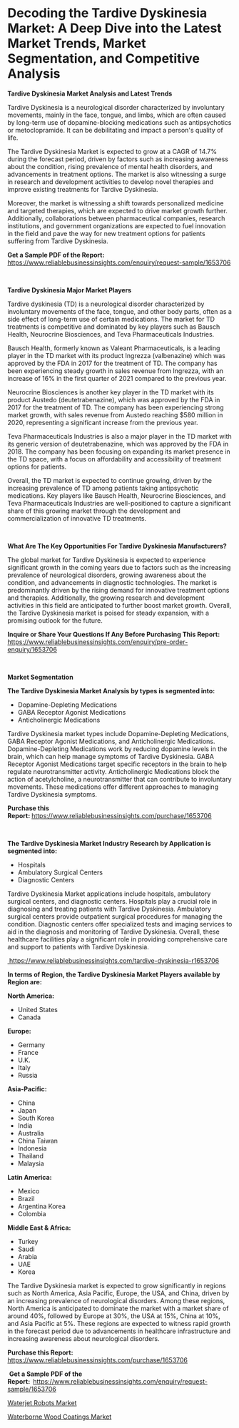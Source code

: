 <p><h1>Decoding the Tardive Dyskinesia Market: A Deep Dive into the Latest Market Trends, Market Segmentation, and Competitive Analysis</h1></p><p><strong>Tardive Dyskinesia Market Analysis and Latest Trends</strong></p>
<p><p>Tardive Dyskinesia is a neurological disorder characterized by involuntary movements, mainly in the face, tongue, and limbs, which are often caused by long-term use of dopamine-blocking medications such as antipsychotics or metoclopramide. It can be debilitating and impact a person's quality of life.</p><p>The Tardive Dyskinesia Market is expected to grow at a CAGR of 14.7% during the forecast period, driven by factors such as increasing awareness about the condition, rising prevalence of mental health disorders, and advancements in treatment options. The market is also witnessing a surge in research and development activities to develop novel therapies and improve existing treatments for Tardive Dyskinesia.</p><p>Moreover, the market is witnessing a shift towards personalized medicine and targeted therapies, which are expected to drive market growth further. Additionally, collaborations between pharmaceutical companies, research institutions, and government organizations are expected to fuel innovation in the field and pave the way for new treatment options for patients suffering from Tardive Dyskinesia.</p></p>
<p><strong>Get a Sample PDF of the Report:&nbsp;</strong> <a href="https://www.reliablebusinessinsights.com/enquiry/request-sample/1653706">https://www.reliablebusinessinsights.com/enquiry/request-sample/1653706</a></p>
<p>&nbsp;</p>
<p><strong>Tardive Dyskinesia Major Market Players</strong></p>
<p><p>Tardive dyskinesia (TD) is a neurological disorder characterized by involuntary movements of the face, tongue, and other body parts, often as a side effect of long-term use of certain medications. The market for TD treatments is competitive and dominated by key players such as Bausch Health, Neurocrine Biosciences, and Teva Pharmaceuticals Industries.</p><p>Bausch Health, formerly known as Valeant Pharmaceuticals, is a leading player in the TD market with its product Ingrezza (valbenazine) which was approved by the FDA in 2017 for the treatment of TD. The company has been experiencing steady growth in sales revenue from Ingrezza, with an increase of 16% in the first quarter of 2021 compared to the previous year.</p><p>Neurocrine Biosciences is another key player in the TD market with its product Austedo (deutetrabenazine), which was approved by the FDA in 2017 for the treatment of TD. The company has been experiencing strong market growth, with sales revenue from Austedo reaching $580 million in 2020, representing a significant increase from the previous year.</p><p>Teva Pharmaceuticals Industries is also a major player in the TD market with its generic version of deutetrabenazine, which was approved by the FDA in 2018. The company has been focusing on expanding its market presence in the TD space, with a focus on affordability and accessibility of treatment options for patients.</p><p>Overall, the TD market is expected to continue growing, driven by the increasing prevalence of TD among patients taking antipsychotic medications. Key players like Bausch Health, Neurocrine Biosciences, and Teva Pharmaceuticals Industries are well-positioned to capture a significant share of this growing market through the development and commercialization of innovative TD treatments.</p></p>
<p>&nbsp;</p>
<p><strong>What Are The Key Opportunities For Tardive Dyskinesia Manufacturers?</strong></p>
<p><p>The global market for Tardive Dyskinesia is expected to experience significant growth in the coming years due to factors such as the increasing prevalence of neurological disorders, growing awareness about the condition, and advancements in diagnostic technologies. The market is predominantly driven by the rising demand for innovative treatment options and therapies. Additionally, the growing research and development activities in this field are anticipated to further boost market growth. Overall, the Tardive Dyskinesia market is poised for steady expansion, with a promising outlook for the future.</p></p>
<p><strong>Inquire or Share Your Questions If Any Before Purchasing This Report:</strong> <a href="https://www.reliablebusinessinsights.com/enquiry/pre-order-enquiry/1653706">https://www.reliablebusinessinsights.com/enquiry/pre-order-enquiry/1653706</a></p>
<p>&nbsp;</p>
<p><strong>Market Segmentation</strong></p>
<p><strong>The Tardive Dyskinesia Market Analysis by types is segmented into:</strong></p>
<p><ul><li>Dopamine-Depleting Medications</li><li>GABA Receptor Agonist Medications</li><li>Anticholinergic Medications</li></ul></p>
<p><p>Tardive Dyskinesia market types include Dopamine-Depleting Medications, GABA Receptor Agonist Medications, and Anticholinergic Medications. Dopamine-Depleting Medications work by reducing dopamine levels in the brain, which can help manage symptoms of Tardive Dyskinesia. GABA Receptor Agonist Medications target specific receptors in the brain to help regulate neurotransmitter activity. Anticholinergic Medications block the action of acetylcholine, a neurotransmitter that can contribute to involuntary movements. These medications offer different approaches to managing Tardive Dyskinesia symptoms.</p></p>
<p><strong>Purchase this Report:&nbsp;</strong><a href="https://www.reliablebusinessinsights.com/purchase/1653706">https://www.reliablebusinessinsights.com/purchase/1653706</a></p>
<p>&nbsp;</p>
<p><strong>The Tardive Dyskinesia Market Industry Research by Application is segmented into:</strong></p>
<p><ul><li>Hospitals</li><li>Ambulatory Surgical Centers</li><li>Diagnostic Centers</li></ul></p>
<p><p>Tardive Dyskinesia Market applications include hospitals, ambulatory surgical centers, and diagnostic centers. Hospitals play a crucial role in diagnosing and treating patients with Tardive Dyskinesia. Ambulatory surgical centers provide outpatient surgical procedures for managing the condition. Diagnostic centers offer specialized tests and imaging services to aid in the diagnosis and monitoring of Tardive Dyskinesia. Overall, these healthcare facilities play a significant role in providing comprehensive care and support to patients with Tardive Dyskinesia.</p></p>
<p><a href="https://www.reliablebusinessinsights.com/tardive-dyskinesia-r1653706">&nbsp;https://www.reliablebusinessinsights.com/tardive-dyskinesia-r1653706</a></p>
<p><strong>In terms of Region, the Tardive Dyskinesia Market Players available by Region are:</strong></p>
<p>
    <p> <strong> North America: </strong>
        <ul>
            <li>United States</li>
            <li>Canada</li>
        </ul>
        </p> 
    <p> <strong> Europe: </strong>
        <ul>
            <li>Germany</li>
            <li>France</li>
            <li>U.K.</li>
            <li>Italy</li>
            <li>Russia</li>
        </ul>
        </p> 
    <p> <strong> Asia-Pacific: </strong>
        <ul>
            <li>China</li>
            <li>Japan</li>
            <li>South Korea</li>
            <li>India</li>
            <li>Australia</li>
            <li>China Taiwan</li>
            <li>Indonesia</li>
            <li>Thailand</li>
            <li>Malaysia</li>
        </ul>
        </p> 
    <p> <strong> Latin America: </strong>
        <ul>
            <li>Mexico</li>
            <li>Brazil</li>
            <li>Argentina Korea</li>
            <li>Colombia</li>
        </ul>
        </p> 
    <p> <strong> Middle East & Africa: </strong>
        <ul>
            <li>Turkey</li>
            <li>Saudi</li>
            <li>Arabia</li>
            <li>UAE</li>
            <li>Korea</li>
        </ul>
    </p>
    </p>
<p><p>The Tardive Dyskinesia market is expected to grow significantly in regions such as North America, Asia Pacific, Europe, the USA, and China, driven by an increasing prevalence of neurological disorders. Among these regions, North America is anticipated to dominate the market with a market share of around 40%, followed by Europe at 30%, the USA at 15%, China at 10%, and Asia Pacific at 5%. These regions are expected to witness rapid growth in the forecast period due to advancements in healthcare infrastructure and increasing awareness about neurological disorders.</p></p>
<p><strong>Purchase this Report: </strong><a href="https://www.reliablebusinessinsights.com/purchase/1653706">https://www.reliablebusinessinsights.com/purchase/1653706</a></p>
<p>&nbsp;<strong>Get a Sample PDF of the Report:&nbsp;&nbsp;</strong><a href="https://www.reliablebusinessinsights.com/enquiry/request-sample/1653706">https://www.reliablebusinessinsights.com/enquiry/request-sample/1653706</a></p>
<p><strong></strong></p>
<p><p><a href="https://github.com/RichRobinson5/Market-Research-Report-List-6/blob/main/waterjet-robots-market.md">Waterjet Robots Market</a></p><p><a href="https://github.com/mandarincruisesvn/Market-Research-Report-List-1/blob/main/waterborne-wood-coatings-market.md">Waterborne Wood Coatings Market</a></p></p>